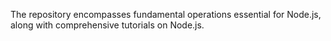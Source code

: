 The repository encompasses fundamental operations essential for Node.js, along with comprehensive tutorials on Node.js.
